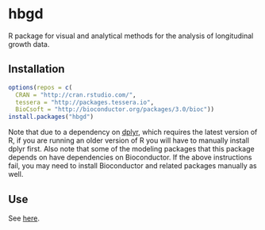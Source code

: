 # hbgd

R package for visual and analytical methods for the analysis of longitudinal growth data.

## Installation

```r
options(repos = c(
  CRAN = "http://cran.rstudio.com/",
  tessera = "http://packages.tessera.io",
  BioCsoft = "http://bioconductor.org/packages/3.0/bioc"))
install.packages("hbgd")
```

Note that due to a dependency on [dplyr](https://github.com/hadley/dplyr), which requires the latest version of R, if you are running an older version of R you will have to manually install dplyr first.  Also note that some of the modeling packages that this package depends on have dependencies on Bioconductor.  If the above instructions fail, you may need to install Bioconductor and related packages manually as well.

## Use

See [here](http://hafen.github.io/docs-hbgd/).
